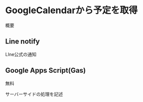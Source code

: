 # GoogleCalendarから予定を取得

概要

## Line notify 

LIne公式の通知

## Google Apps Script(Gas)
無料

サーバーサイドの処理を記述
